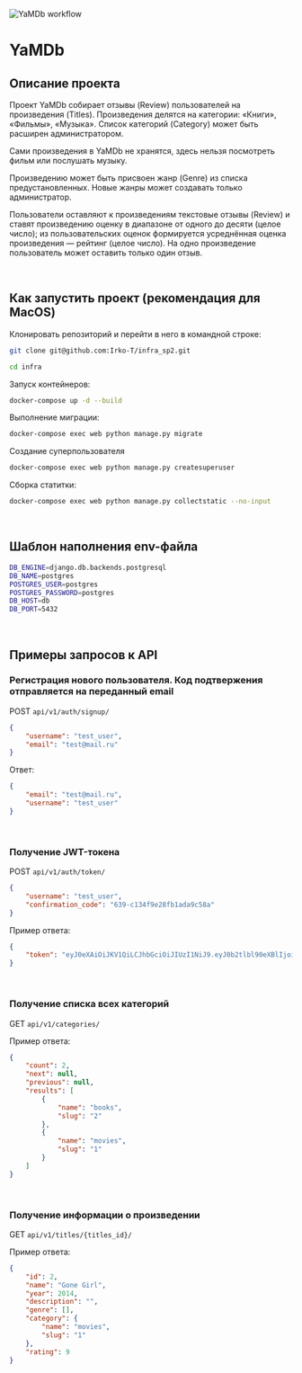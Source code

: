 ![YaMDb workflow](https://github.com/Irko-T/yamdb_final/actions/workflows/yamdb_workflows.yml/badge.svg)

# YaMDb

## Описание проекта

Проект YaMDb собирает отзывы (Review) пользователей на произведения (Titles). Произведения делятся на категории: «Книги», «Фильмы», «Музыка». Список категорий (Category) может быть расширен администратором.

Сами произведения в YaMDb не хранятся, здесь нельзя посмотреть фильм или послушать музыку.

Произведению может быть присвоен жанр (Genre) из списка предустановленных. Новые жанры может создавать только администратор.

Пользователи оставляют к произведениям текстовые отзывы (Review) и ставят произведению оценку в диапазоне от одного до десяти (целое число); из пользовательских оценок формируется усреднённая оценка произведения — рейтинг (целое число). На одно произведение пользователь может оставить только один отзыв.

&ensp;

## Как запустить проект (рекомендация для MacOS)

 Клонировать репозиторий и перейти в него в командной строке:

``` bash
git clone git@github.com:Irko-T/infra_sp2.git
```

``` bash
cd infra
```

Запуск контейнеров:

``` bash
docker-compose up -d --build
```

Выполнение миграции:

``` bash
docker-compose exec web python manage.py migrate
```

Создание суперпользователя

``` bash
docker-compose exec web python manage.py createsuperuser
```

Сборка статитки:

``` bash
docker-compose exec web python manage.py collectstatic --no-input
```

&ensp;

## Шаблон наполнения env-файла

``` bash
DB_ENGINE=django.db.backends.postgresql
DB_NAME=postgres
POSTGRES_USER=postgres
POSTGRES_PASSWORD=postgres
DB_HOST=db
DB_PORT=5432
```

&ensp;

## Примеры запросов к API

### Регистрация нового пользователя. Код подтвержения отправляется на переданный email

POST `api/v1/auth/signup/`

``` JSON
{
    "username": "test_user",
    "email": "test@mail.ru"
}
```

Ответ:

``` JSON
{
    "email": "test@mail.ru",
    "username": "test_user"
}
```

&nbsp;

### Получение JWT-токена

POST `api/v1/auth/token/`

``` JSON
{
    "username": "test_user",
    "confirmation_code": "639-c134f9e28fb1ada9c58a"
}
```

Пример ответа:

``` JSON
{
    "token": "eyJ0eXAiOiJKV1QiLCJhbGciOiJIUzI1NiJ9.eyJ0b2tlbl90eXBlIjoiYWNjZXNzIiwiZXhwIjoxNjYwMzg1NzIzLCJqdGkiOiIyODliNDM1MTA1YjQ0MDNiOTE3ZTViM2U0NjQwMGE2OSIsInVzZXJfaWQiOjV9.PX9SWNxRi-bAGIPzc3p_PI8l565SrJIuzCLZxYyo"
}
```

&nbsp;

### Получение списка всех категорий

GET  `api/v1/categories/`

Пример ответа:

``` JSON
{
    "count": 2,
    "next": null,
    "previous": null,
    "results": [
        {
            "name": "books",
            "slug": "2"
        },
        {
            "name": "movies",
            "slug": "1"
        }
    ]
}
```

&nbsp;

### Получение информации о произведении

GET `api/v1/titles/{titles_id}/`

Пример ответа:

``` JSON
{
    "id": 2,
    "name": "Gone Girl",
    "year": 2014,
    "description": "",
    "genre": [],
    "category": {
        "name": "movies",
        "slug": "1"
    },
    "rating": 9
}
```
